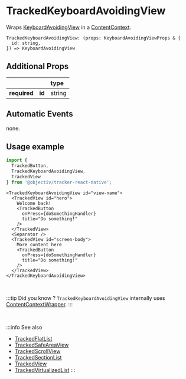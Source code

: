 # TrackedKeyboardAvoidingView

Wraps [KeyboardAvoidingView](https://reactnative.dev/docs/keyboardavoidingview) in a [ContentContext](/taxonomy/reference/location-contexts/ContentContext.md).

```tsx
TrackedKeyboardAvoidingView: (props: KeyboardAvoidingViewProps & {
  id: string,
}) => KeyboardAvoidingView
```

## Additional Props
|               |         | type      | 
|:-------------:|:--------|:----------|
| **required**  | **id**  | string    |

## Automatic Events
none.

## Usage example

```jsx
import { 
  TrackedButton, 
  TrackedKeyboardAvoidingView, 
  TrackedView
} from '@objectiv/tracker-react-native';
```

```tsx
<TrackedKeyboardAvoidingView id="view-name">
  <TrackedView id="hero">
    Welcome back!
    <TrackedButton
      onPress={doSomethingHandler}
      title="Do something!"
    />
  </TrackedView>
  <Separator />
  <TrackedView id="screen-body">
    More content here
    <TrackedButton
      onPress={doSomethingHandler}
      title="Do something!"
    />
  </TrackedView>
</TrackedKeyboardAvoidingView>
```

<br />

:::tip Did you know ?
`TrackedKeyboardAvoidingView` internally uses [ContentContextWrapper](/tracking/react/api-reference/locationWrappers/ContentContextWrapper.md).
:::

<br />

:::info See also
- [TrackedFlatList](/tracking/react-native/api-reference/trackedComponents/TrackedFlatList.md)
- [TrackedSafeAreaView](/tracking/react-native/api-reference/trackedComponents/TrackedSafeAreaView.md)
- [TrackedScrollView](/tracking/react-native/api-reference/trackedComponents/TrackedScrollView.md)
- [TrackedSectionList](/tracking/react-native/api-reference/trackedComponents/TrackedSectionList.md)
- [TrackedView](/tracking/react-native/api-reference/trackedComponents/TrackedView.md)
- [TrackedVirtualizedList](/tracking/react-native/api-reference/trackedComponents/TrackedVirtualizedList.md)
:::
